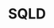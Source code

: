---
title: "SQLD"
layout: tag
permalink: /tags/sqld/
author_profile: true
sidebar_main: true
taxonomy: SQLD
---